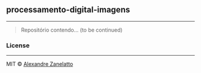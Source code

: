 ## processamento-digital-imagens
---

> Repositório contendo... (to be continued)

### License
---
MIT © [Alexandre Zanelatto](https://github.com/alexandredavi)
